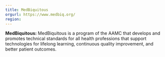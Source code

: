 ```yaml
---
title: MedBiquitous
orgurl: https://www.medbiq.org/
region:
---
```

**MedBiquitous:** MedBiquitous is a program of the AAMC that develops and promotes technical standards for all health professions that support technologies for lifelong learning, continuous quality improvement, and better patient outcomes. 